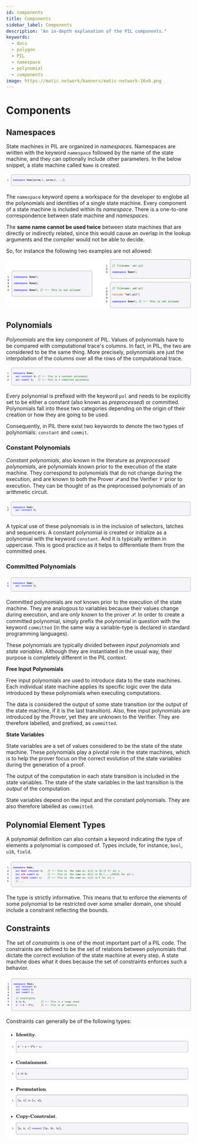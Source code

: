 ```yaml
---
id: components
title: Components
sidebar_label: Components
description: "An in-depth explanation of the PIL components."
keywords:
  - docs
  - polygon
  - PIL
  - namespace
  - polynomial
  - components
image: https://matic.network/banners/matic-network-16x9.png
---
```


# **Components**

## **Namespaces**

State machines in PIL are organized in _namespaces_. Namespaces are written with the keyword $\texttt{namespace}$ followed by the name of the state machine, and they can optionally include other parameters. In the below snippet, a state machine called $\texttt{Name}$ is created.

![PIL Namespace File](figures/fig13-pil-nmspc-prmtrs.png)

The $\texttt{namespace}$ keyword opens a workspace for the developer to englobe all the polynomials and identities of a single state machine. Every component of a state machine is included within its _namespace_. There is a one-to-one correspondence between state machine and _namespaces_.

The **same name cannot be used twice** between state machines that are directly or indirectly related, since this would cause an overlap in the lookup arguments and the compiler would not be able to decide.

So, for instance the following two examples are not allowed:

![PIL No Common Names](figures/fig14-pil-nmspc-unique.png)

## **Polynomials**

_Polynomials_ are the key component of PIL. Values of polynomials have to be compared with computational trace's columns. In fact, in PIL, the two are considered to be the same thing. More precisely, polynomials are just the interpolation of the columns over all the rows of the computational trace.

![PIL Constant and Committed Polynomials](figures/fig15-pil-cnst-pols.png)

Every polynomial is prefixed with the keyword $\texttt{pol}$ and needs to be explicitly set to be either a constant (also known as _preprocessed_) or committed. Polynomials fall into these two categories depending on the origin of their creation or how they are going to be used.

Consequently, in PIL there exist two keywords to denote the two types of polynomials: $\texttt{constant}$ and $\texttt{commit}$.

### **Constant Polynomials**

_Constant polynomials_, also known in the literature as _preprocessed polynomials_, are polynomials known prior to the execution of the state machine. They correspond to polynomials that do not change during the execution, and are known to both the Prover $\mathcal{P}$ and the Verifier $\mathcal{V}$ prior to execution. They can be thought of as the preprocessed polynomials of an arithmetic circuit.

![A Constant in PIL](figures/fig16-pil-a-cnst.png)

A typical use of these polynomials is in the inclusion of selectors, latches and sequencers. A constant polynomial is created or initialize as a polynomial with the keyword $\texttt{constant}$. And it is typically written in uppercase. This is good practice as it helps to differentiate them from the committed ones.

### **Committed Polynomials**

![A Constant in PIL](figures/fig16-pil-a-cnst.png)

Committed polynomials are _not_ known prior to the execution of the state machine. They are analogous to variables because their values change during execution, and are _only_ known to the prover $\mathcal{P}$. In order to create a committed polynomial, simply prefix the polynomial in question with the keyword $\texttt{committed}$ (in the same way a variable-type is declared in standard programming languages).

These polynomials are typically divided between _input polynomials_ and _state variables_. Although they are instantiated in the usual way, their purpose is completely different in the PIL context.

**Free Input Polynomials**

Free input polynomials are used to introduce data to the state machines. Each individual state machine applies its specific logic over the data introduced by these polynomials when executing computations.

The data is considered the output of some state transition (or the output of the state machine, if it is the last transition). Also, free input polynomials are introduced by the Prover, yet they are unknown to the Verifier. They are therefore labelled, and prefixed, as $\texttt{committed}$.

**State Variables**

State variables are a set of values considered to be the state of the state machine. These polynomials play a pivotal role in the state machines, which is to help the prover focus on the correct evolution of the state variables during the generation of a proof.

The output of the computation in each state transition is included in the state variables. The state of the state variables in the last transition is the $\textit{output}$ of the computation.

State variables depend on the input and the constant polynomials. They are also therefore labelled as $\texttt{committed}$.

## **Polynomial Element Types**

A polynomial definition can also contain a keyword indicating the type of elements a polynomial is composed of. Types include, for instance, $\texttt{bool}$, $\texttt{u16}$, $\texttt{field}$.

![Types of Polynomial Element](figures/fig17-pol-elmt-types.png)

The type is strictly informative. This means that to enforce the elements of some polynomial to be restricted over some smaller domain, one should include a constraint reflecting the bounds.

## **Constraints**

The set of _constraints_ is one of the most important part of a PIL code. The constraints are defined to be the set of relations between polynomials that dictate the correct evolution of the state machine at every step. A state machine does what it does because the set of constraints enforces such a behavior.

![Polynomial Constraints](figures/fig18-pol-constrnts-PIL.png)

Constraints can generally be of the following types:

![The Main Polynomial Constraints](figures/fig19-pol-constrnts-four.png)